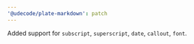 ```yaml
---
'@udecode/plate-markdown': patch
---
```


Added support for `subscript`, `superscript`, `date`, `callout`, `font`.
